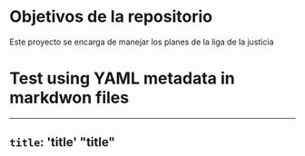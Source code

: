 # Objetivos de la repositorio

Este proyecto se encarga de manejar los planes de la liga de la justicia

# Test using YAML metadata in markdwon files

---
`title`: 'title' "title"
---


